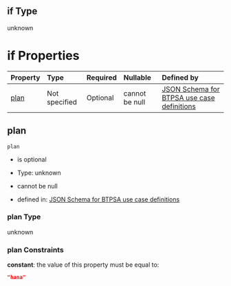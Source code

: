 ## if Type

unknown

# if Properties

| Property      | Type          | Required | Nullable       | Defined by                                                                                                                                                                                                                                  |
| :------------ | :------------ | :------- | :------------- | :------------------------------------------------------------------------------------------------------------------------------------------------------------------------------------------------------------------------------------------ |
| [plan](#plan) | Not specified | Optional | cannot be null | [JSON Schema for BTPSA use case definitions](btpsa-usecase-properties-services-items-allof-1-then-allof-37-then-allof-2-if-properties-plan.md "undefined#/properties/services/items/allOf/1/then/allOf/37/then/allOf/2/if/properties/plan") |

## plan



`plan`

*   is optional

*   Type: unknown

*   cannot be null

*   defined in: [JSON Schema for BTPSA use case definitions](btpsa-usecase-properties-services-items-allof-1-then-allof-37-then-allof-2-if-properties-plan.md "undefined#/properties/services/items/allOf/1/then/allOf/37/then/allOf/2/if/properties/plan")

### plan Type

unknown

### plan Constraints

**constant**: the value of this property must be equal to:

```json
"hana"
```
